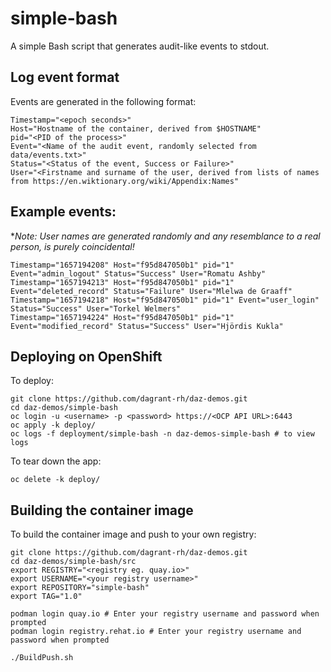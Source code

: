 # simple-bash
A simple Bash script that generates audit-like events to stdout.

## Log event format
Events are generated in the following format:

```
Timestamp="<epoch seconds>"
Host="Hostname of the container, derived from $HOSTNAME"
pid="<PID of the process>"
Event="<Name of the audit event, randomly selected from data/events.txt>"
Status="<Status of the event, Success or Failure>"
User="<Firstname and surname of the user, derived from lists of names from https://en.wiktionary.org/wiki/Appendix:Names"
```

## Example events:

**Note: User names are generated randomly and any resemblance to a real person, is purely coincidental!*

```
Timestamp="1657194208" Host="f95d847050b1" pid="1" Event="admin_logout" Status="Success" User="Romatu Ashby"
Timestamp="1657194213" Host="f95d847050b1" pid="1" Event="deleted_record" Status="Failure" User="Mlelwa de Graaff"
Timestamp="1657194218" Host="f95d847050b1" pid="1" Event="user_login" Status="Success" User="Torkel Welmers"
Timestamp="1657194224" Host="f95d847050b1" pid="1" Event="modified_record" Status="Success" User="Hjördis Kukla"
```

## Deploying on OpenShift

To deploy:

```
git clone https://github.com/dagrant-rh/daz-demos.git
cd daz-demos/simple-bash
oc login -u <username> -p <password> https://<OCP API URL>:6443
oc apply -k deploy/
oc logs -f deployment/simple-bash -n daz-demos-simple-bash # to view logs

```

To tear down the app:
```
oc delete -k deploy/
```

## Building the container image

To build the container image and push to your own registry:

```
git clone https://github.com/dagrant-rh/daz-demos.git
cd daz-demos/simple-bash/src
export REGISTRY="<registry eg. quay.io>"
export USERNAME="<your registry username>"
export REPOSITORY="simple-bash"
export TAG="1.0"

podman login quay.io # Enter your registry username and password when prompted
podman login registry.rehat.io # Enter your registry username and password when prompted

./BuildPush.sh

```


